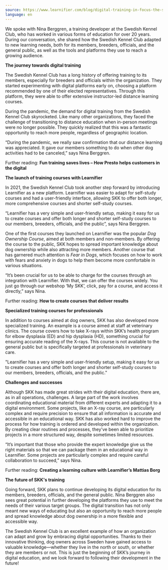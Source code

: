 ```yaml
---
source: https://www.learnifier.com/blog/digital-training-in-focus-the-swedish-kennel-clubs-educational-transformation-using-learnifier
language: en
---
```


We spoke with Nina Berggren, a training developer at the Swedish Kennel Club, who has worked in various forms of education for over 20 years. During our conversation, she shared how the Swedish Kennel Club adapted to new learning needs, both for its members, breeders, officials, and the general public, as well as the tools and platforms they use to reach a growing audience.

**The journey towards digital training**


The Swedish Kennel Club has a long history of offering training to its members, especially for breeders and officials within the organization. They started experimenting with digital platforms early on, choosing a platform recommended by one of their elected representatives. Through this platform, they were able to offer extensive instructor-led distance learning courses.

During the pandemic, the demand for digital training from the Swedish Kennel Club skyrocketed. Like many other organizations, they faced the challenge of transitioning to distance education when in-person meetings were no longer possible. They quickly realized that this was a fantastic opportunity to reach more people, regardless of geographic location.

“During the pandemic, we really saw confirmation that our distance learning was appreciated. It gave our members something to do when other dog activities had to be canceled,” says Nina Berggren.

Further reading: **Fun training saves lives – How Presto helps customers in the digital**

**The launch of training courses with Learnifier**


In 2021, the Swedish Kennel Club took another step forward by introducing Learnifier as a new platform. Learnifier was easier to adapt for self-study courses and had a user-friendly interface, allowing SKK to offer both longer, more comprehensive courses and shorter self-study courses.

“Learnifier has a very simple and user-friendly setup, making it easy for us to create courses and offer both longer and shorter self-study courses to our members, breeders, officials, and the public”, says Nina Berggren.

One of the first courses they launched on Learnifier was the popular *Dog Ownership Course*, aimed at both members and non-members. By offering the course to the public, SKK hopes to spread important knowledge about dog ownership while also attracting more members. Another course that has garnered much attention is *Fear in Dogs*, which focuses on how to work with fears and anxiety in dogs to help them become more comfortable in various situations.

“It’s been crucial for us to be able to charge for the courses through an integration with Learnifier. With that, we can offer the courses widely. You just go through our webshop ‘My SKK’, click, pay for a course, and access it directly,” says Nina.

Further reading: **How to create courses that deliver results**

**Specialized training courses for professionals**


In addition to courses aimed at dog owners, SKK has also developed more specialized training. An example is a course aimed at staff at veterinary clinics. The course covers how to take X-rays within SKK’s health program for elbow dysplasia (ED) and hip dysplasia (HD), something crucial for ensuring accurate reading of the X-rays. This course is not available to the general public but is specifically targeted at professionals in veterinary care.

"Learnifier has a very simple and user-friendly setup, making it easy for us to create courses and offer both longer and shorter self-study courses to our members, breeders, officials, and the public."

**Challenges and successes**


Although SKK has made great strides with their digital education, there are, as in all operations, challenges. A large part of the work involves coordinating educational material from different experts and adapting it to a digital environment. Some projects, like an X-ray course, are particularly complex and require precision to ensure that all information is accurate and accessible in an educational way. SKK has also worked hard to improve the process for how training is ordered and developed within the organization. By creating clear routines and processes, they’ve been able to prioritize projects in a more structured way, despite sometimes limited resources.

“It’s important that those who provide the expert knowledge give us the right materials so that we can package them in an educational way in Learnifier. Some projects are particularly complex and require careful collaboration to succeed,” says Nina.

Further reading: **Creating a learning culture with Learnifier’s Mattias Borg**

**The future of SKK's training**


Going forward, SKK plans to continue developing its digital education for its members, breeders, officials, and the general public. Nina Berggren also sees great potential in further developing the platforms they use to meet the needs of their various target groups. The digital transition has not only meant new ways of educating but also an opportunity to reach more people and spread knowledge about dog ownership in a more flexible and accessible way.

The Swedish Kennel Club is an excellent example of how an organization can adapt and grow by embracing digital opportunities. Thanks to their innovative thinking, dog owners across Sweden have gained access to valuable knowledge—whether they live in the north or south, or whether they are members or not. This is just the beginning of SKK’s journey in digital education, and we look forward to following their development in the future!